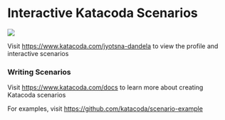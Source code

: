 # Interactive Katacoda Scenarios

[![](http://shields.katacoda.com/katacoda/jyotsna-dandela/count.svg)](https://www.katacoda.com/jyotsna-dandela "Get your profile on Katacoda.com")

Visit https://www.katacoda.com/jyotsna-dandela to view the profile and interactive scenarios

### Writing Scenarios
Visit https://www.katacoda.com/docs to learn more about creating Katacoda scenarios

For examples, visit https://github.com/katacoda/scenario-example
